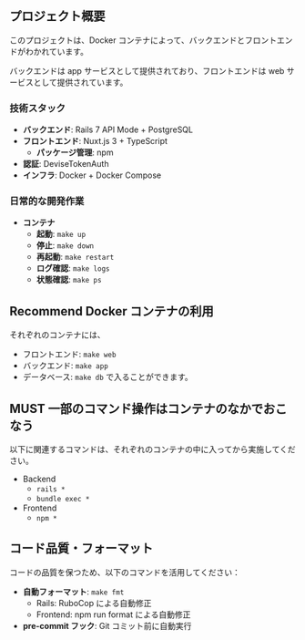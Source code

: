 ## プロジェクト概要

このプロジェクトは、Docker コンテナによって、バックエンドとフロントエンドがわかれています。

バックエンドは app サービスとして提供されており、フロントエンドは web サービスとして提供されています。

### 技術スタック

- **バックエンド**: Rails 7 API Mode + PostgreSQL
- **フロントエンド**: Nuxt.js 3 + TypeScript
  - **パッケージ管理**: npm
- **認証**: DeviseTokenAuth
- **インフラ**: Docker + Docker Compose

### 日常的な開発作業

- **コンテナ**
  - **起動**: `make up`
  - **停止**: `make down`
  - **再起動**: `make restart`
  - **ログ確認**: `make logs`
  - **状態確認**: `make ps`

## Recommend Docker コンテナの利用

それぞれのコンテナには、

- フロントエンド: `make web`
- バックエンド: `make app`
- データベース: `make db`
  で入ることができます。

## MUST 一部のコマンド操作はコンテナのなかでおこなう

以下に関連するコマンドは、それぞれのコンテナの中に入ってから実施してください。

- Backend
  - `rails *`
  - `bundle exec *`
- Frontend
  - `npm *`

## コード品質・フォーマット

コードの品質を保つため、以下のコマンドを活用してください：

- **自動フォーマット**: `make fmt`
  - Rails: RuboCop による自動修正
  - Frontend: npm run format による自動修正
- **pre-commit フック**: Git コミット前に自動実行
